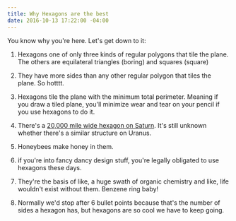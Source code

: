 ```yaml
---
title: Why Hexagons are the best
date: 2016-10-13 17:22:00 -04:00
---
```


You know why you're here. Let's get down to it:

1. Hexagons one of only three kinds of regular polygons that tile the plane. The others are equilateral triangles (boring) and squares (square)

2. They have more sides than any other regular polygon that tiles the plane. So hotttt.

3. Hexagons tile the plane with the minimum total perimeter. Meaning if you draw a tiled plane, you'll minimize wear and tear on your pencil if you use hexagons to do it.

4. There's a [20,000 mile wide hexagon on Saturn](http://www.dailymail.co.uk/sciencetech/article-3867924/What-happening-giant-hexagon-Saturn-s-north-pole-Mystery-Nasa-images-area-changed-blue-gold-just-four-years.html). It's still unknown whether there's a similar structure on Uranus.

5. Honeybees make honey in them.

6. if you're into fancy dancy design stuff, you're legally obligated to use hexagons these days.

7. They're the basis of like, a huge swath of organic chemistry and like, life wouldn't exist without them. Benzene ring baby!

8. Normally we'd stop after 6 bullet points because that's the number of sides a hexagon has, but hexagons are so cool we have to keep going.